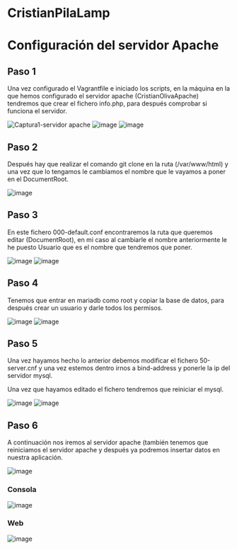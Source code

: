 # CristianPilaLamp
# Configuración del servidor Apache
## Paso 1
Una vez configurado el Vagrantfile e iniciado los scripts, en la máquina en la que hemos configurado el servidor apache (CristianOlivaApache) tendremos que crear el fichero info.php, para después comprobar si funciona el servidor.

![Captura1-servidor apache](https://github.com/colival03/CristianPilaLamp/assets/146434716/c69fdfed-b8e8-4bcf-9b28-09381f505304)
![image](https://github.com/colival03/CristianPilaLamp/assets/146434716/0f059684-836b-4d1e-8d54-0eb18afb23ba)
![image](https://github.com/colival03/CristianPilaLamp/assets/146434716/6db7b88c-3020-41f0-8c2f-88d150b5340d)

## Paso 2

Después hay que realizar el comando git clone en la ruta (/var/www/html) y una vez que lo tengamos le cambiamos el nombre que le vayamos a poner en el DocumentRoot. 

![image](https://github.com/colival03/CristianPilaLamp/assets/146434716/45e25fa6-604a-49fb-8491-a198a25ea8f1)

## Paso 3

En este fichero 000-default.conf encontraremos la ruta que queremos editar (DocumentRoot), en mi caso al cambiarle el nombre anteriormente le he puesto Usuario que es el nombre que tendremos que poner. 

![image](https://github.com/colival03/CristianPilaLamp/assets/146434716/cb7379cf-3ea6-43ce-a76e-ff4954e65730)
![image](https://github.com/colival03/CristianPilaLamp/assets/146434716/46b141f1-53a7-453a-9653-b0ff4e674bbf)

## Paso 4

Tenemos que entrar en mariadb como root y copiar la base de datos, para después crear un usuario y darle todos los permisos.

![image](https://github.com/colival03/CristianPilaLamp/assets/146434716/c7494bc6-1771-4b9e-8ba6-1000cb0439dc)
![image](https://github.com/colival03/CristianPilaLamp/assets/146434716/bc7df15d-ae65-4ad0-8cf7-33bd779b96cd)

## Paso 5 

Una vez hayamos hecho lo anterior debemos modificar el fichero 50-server.cnf y una vez estemos dentro irnos a bind-address y ponerle la ip del servidor mysql.

Una vez que hayamos editado el fichero tendremos que reiniciar el mysql.

![image](https://github.com/colival03/CristianPilaLamp/assets/146434716/9562c83f-9eea-4bf3-a85a-ed876004bf6c)
![image](https://github.com/colival03/CristianPilaLamp/assets/146434716/9c9a31a2-881f-43a7-a7fb-2e7be19d8c6f)

## Paso 6

A continuación nos iremos al servidor apache (también tenemos que reiniciamos el servidor apache y después ya podremos insertar datos en nuestra aplicación.

![image](https://github.com/colival03/CristianPilaLamp/assets/146434716/a566ef60-47e9-4dae-bd5d-32c3d2e6bca8)

### Consola

![image](https://github.com/colival03/CristianPilaLamp/assets/146434716/be61b6d9-50d2-4da5-aaf1-4d00f847bed7)

### Web

![image](https://github.com/colival03/CristianPilaLamp/assets/146434716/14e9c94b-8406-40fc-9854-0fc442e0218d)
